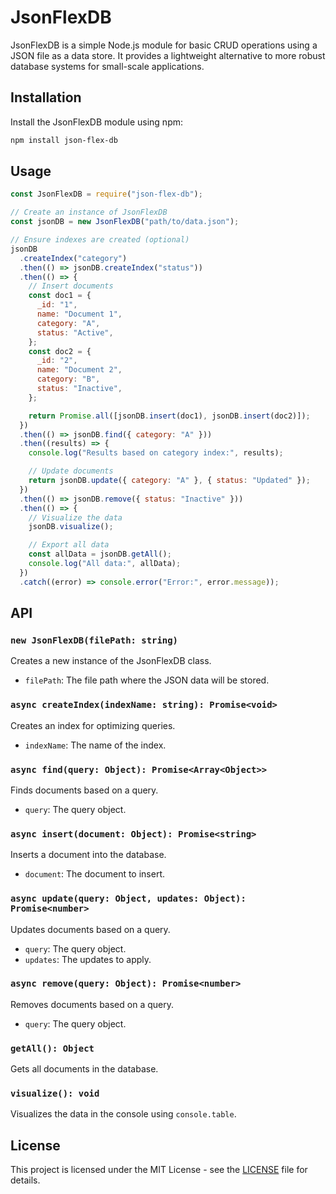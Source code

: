# JsonFlexDB

JsonFlexDB is a simple Node.js module for basic CRUD operations using a JSON file as a data store. It provides a lightweight alternative to more robust database systems for small-scale applications.

## Installation

Install the JsonFlexDB module using npm:

```bash
npm install json-flex-db
```

## Usage

```javascript
const JsonFlexDB = require("json-flex-db");

// Create an instance of JsonFlexDB
const jsonDB = new JsonFlexDB("path/to/data.json");

// Ensure indexes are created (optional)
jsonDB
  .createIndex("category")
  .then(() => jsonDB.createIndex("status"))
  .then(() => {
    // Insert documents
    const doc1 = {
      _id: "1",
      name: "Document 1",
      category: "A",
      status: "Active",
    };
    const doc2 = {
      _id: "2",
      name: "Document 2",
      category: "B",
      status: "Inactive",
    };

    return Promise.all([jsonDB.insert(doc1), jsonDB.insert(doc2)]);
  })
  .then(() => jsonDB.find({ category: "A" }))
  .then((results) => {
    console.log("Results based on category index:", results);

    // Update documents
    return jsonDB.update({ category: "A" }, { status: "Updated" });
  })
  .then(() => jsonDB.remove({ status: "Inactive" }))
  .then(() => {
    // Visualize the data
    jsonDB.visualize();

    // Export all data
    const allData = jsonDB.getAll();
    console.log("All data:", allData);
  })
  .catch((error) => console.error("Error:", error.message));
```

## API

### `new JsonFlexDB(filePath: string)`

Creates a new instance of the JsonFlexDB class.

- `filePath`: The file path where the JSON data will be stored.

### `async createIndex(indexName: string): Promise<void>`

Creates an index for optimizing queries.

- `indexName`: The name of the index.

### `async find(query: Object): Promise<Array<Object>>`

Finds documents based on a query.

- `query`: The query object.

### `async insert(document: Object): Promise<string>`

Inserts a document into the database.

- `document`: The document to insert.

### `async update(query: Object, updates: Object): Promise<number>`

Updates documents based on a query.

- `query`: The query object.
- `updates`: The updates to apply.

### `async remove(query: Object): Promise<number>`

Removes documents based on a query.

- `query`: The query object.

### `getAll(): Object`

Gets all documents in the database.

### `visualize(): void`

Visualizes the data in the console using `console.table`.

## License

This project is licensed under the MIT License - see the [LICENSE](LICENSE) file for details.
